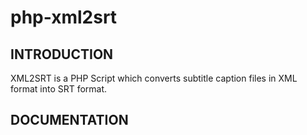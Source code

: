 # php-xml2srt

## INTRODUCTION

XML2SRT is a PHP Script which converts subtitle caption files in XML format into 
SRT format.

## DOCUMENTATION
